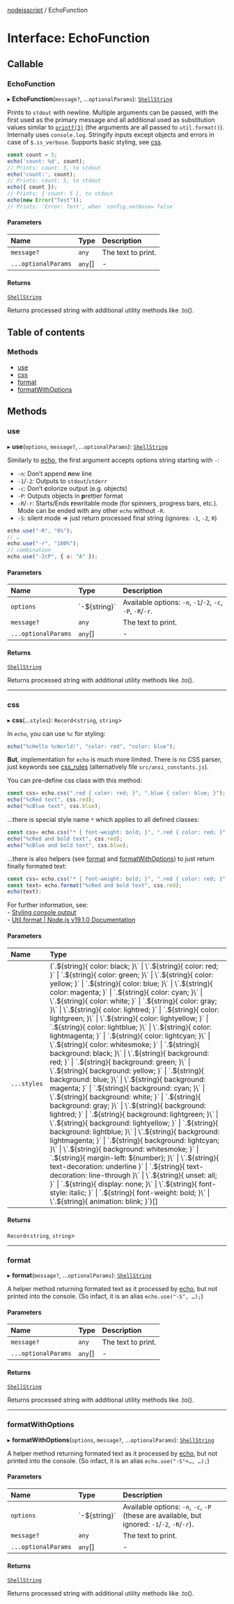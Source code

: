[nodejsscript](../README.md) / EchoFunction

# Interface: EchoFunction

## Callable

### EchoFunction

▸ **EchoFunction**(`message?`, ...`optionalParams`): [`ShellString`](../modules/s.md#shellstring)

Prints to `stdout` with newline. Multiple arguments can be passed, with the
first used as the primary message and all additional used as substitution
values similar to [`printf(3)`](http://man7.org/linux/man-pages/man3/printf.3.html) (the arguments are all passed to `util.format()`).
Internally uses `console.log`. Stringify inputs except objects and errors in case of `$.is_verbose`.
Supports basic styling, see [css](EchoFunction.md#css).

```js
const count = 5;
echo('count: %d', count);
// Prints: count: 5, to stdout
echo('count:', count);
// Prints: count: 5, to stdout
echo({ count });
// Prints: { count: 5 }, to stdout
echo(new Error("Test"));
// Prints: 'Error: Test', when `config.verbose= false`
```

#### Parameters

| Name | Type | Description |
| :------ | :------ | :------ |
| `message?` | `any` | The text to print. |
| `...optionalParams` | `any`[] | - |

#### Returns

[`ShellString`](../modules/s.md#shellstring)

Returns processed string with additional utility methods like .to().

## Table of contents

### Methods

- [use](EchoFunction.md#use)
- [css](EchoFunction.md#css)
- [format](EchoFunction.md#format)
- [formatWithOptions](EchoFunction.md#formatwithoptions)

## Methods

### use

▸ **use**(`options`, `message?`, ...`optionalParams`): [`ShellString`](../modules/s.md#shellstring)

Similarly to [echo](../modules/s.md#echo), the first argument accepts options string starting with `-`:
- `-n`: Don’t append **n**ew line
- `-1`/`-2`: Outputs to `stdout`/`stderr`
- `-c`: Don’t **c**olorize output (e.g. objects)
- `-P`: Outputs objects in **p**rettier format
- `-R`/`-r`: Starts/Ends **r**ewritable mode (for spinners, progress bars, etc.). Mode can be ended with any other `echo` without `-R`.
- `-S`: silent mode ⇒ just return processed final string (ignores: `-1`, `-2`, `R`)

```js
echo.use("-R", "0%");
// …
echo.use("-r", "100%");
// combination
echo.use("-2cP", { a: "A" });
```

#### Parameters

| Name | Type | Description |
| :------ | :------ | :------ |
| `options` | \`-${string}\` | Available options: `-n`, `-1`/`-2`, `-c`, `-P`, `-R`/`-r`. |
| `message?` | `any` | The text to print. |
| `...optionalParams` | `any`[] | - |

#### Returns

[`ShellString`](../modules/s.md#shellstring)

Returns processed string with additional utility methods like .to().

___

### css

▸ **css**(...`styles`): `Record`<`string`, `string`\>

In `echo`, you can use `%c` for styling:
```js
echo("%cHello %cWorld!", "color: red", "color: blue");
```
**But**, implementation for `echo` is much more limited. There is no CSS parser, just keywords see [css_rules](../README.md#css_rules) (alternatively file `src/ansi_constants.js`).

You can pre-define css class with this method:
```js
const css= echo.css(".red { color: red; }", ".blue { color: blue; }");
echo("%cRed text", css.red);
echo("%cBlue text", css.blue);
```
…there is special style name `*` which applies to all defined classes:
```js
const css= echo.css("* { font-weight: bold; }", ".red { color: red; }", ".blue { color: blue; }");
echo("%cRed and bold text", css.red);
echo("%cBlue and bold text", css.blue);
```
…there is also helpers (see [format](EchoFunction.md#format) and [formatWithOptions](EchoFunction.md#formatwithoptions)) to just return finally formated text:
```js
const css= echo.css("* { font-weight: bold; }", ".red { color: red; }", ".blue { color: blue; }");
const text= echo.format("%cRed and bold text", css.red);
echo(text);
```
For further information, see:
<br>- [Styling console output](https://developer.mozilla.org/en-US/docs/Web/API/console#styling_console_output)
<br>- [Util.format | Node.js v19.1.0 Documentation](https://nodejs.org/api/util.html#utilformatformat-args)

#### Parameters

| Name | Type |
| :------ | :------ |
| `...styles` | (\`.${string}{ color: black; }\` \| \`.${string}{ color: red; }\` \| \`.${string}{ color: green; }\` \| \`.${string}{ color: yellow; }\` \| \`.${string}{ color: blue; }\` \| \`.${string}{ color: magenta; }\` \| \`.${string}{ color: cyan; }\` \| \`.${string}{ color: white; }\` \| \`.${string}{ color: gray; }\` \| \`.${string}{ color: lightred; }\` \| \`.${string}{ color: lightgreen; }\` \| \`.${string}{ color: lightyellow; }\` \| \`.${string}{ color: lightblue; }\` \| \`.${string}{ color: lightmagenta; }\` \| \`.${string}{ color: lightcyan; }\` \| \`.${string}{ color: whitesmoke; }\` \| \`.${string}{ background: black; }\` \| \`.${string}{ background: red; }\` \| \`.${string}{ background: green; }\` \| \`.${string}{ background: yellow; }\` \| \`.${string}{ background: blue; }\` \| \`.${string}{ background: magenta; }\` \| \`.${string}{ background: cyan; }\` \| \`.${string}{ background: white; }\` \| \`.${string}{ background: gray; }\` \| \`.${string}{ background: lightred; }\` \| \`.${string}{ background: lightgreen; }\` \| \`.${string}{ background: lightyellow; }\` \| \`.${string}{ background: lightblue; }\` \| \`.${string}{ background: lightmagenta; }\` \| \`.${string}{ background: lightcyan; }\` \| \`.${string}{ background: whitesmoke; }\` \| \`.${string}{ margin-left: ${number}; }\` \| \`.${string}{ text-decoration: underline }\` \| \`.${string}{ text-decoration: line-through }\` \| \`.${string}{ unset: all; }\` \| \`.${string}{ display: none; }\` \| \`.${string}{ font-style: italic; }\` \| \`.${string}{ font-weight: bold; }\` \| \`.${string}{ animation: blink; }\`)[] |

#### Returns

`Record`<`string`, `string`\>

___

### format

▸ **format**(`message?`, ...`optionalParams`): [`ShellString`](../modules/s.md#shellstring)

A helper method returning formated text as it processed by [echo](../README.md#echo), but not printed into the console.
(So infact, it is an alias `echo.use("-S", …);`)

#### Parameters

| Name | Type | Description |
| :------ | :------ | :------ |
| `message?` | `any` | The text to print. |
| `...optionalParams` | `any`[] | - |

#### Returns

[`ShellString`](../modules/s.md#shellstring)

Returns processed string with additional utility methods like .to().

___

### formatWithOptions

▸ **formatWithOptions**(`options`, `message?`, ...`optionalParams`): [`ShellString`](../modules/s.md#shellstring)

A helper method returning formated text as it processed by [echo](../README.md#echo), but not printed into the console.
(So infact, it is an alias `echo.use("-S"+…, …);`)

#### Parameters

| Name | Type | Description |
| :------ | :------ | :------ |
| `options` | \`-${string}\` | Available options: `-n`, `-c`, `-P` (these are available, but ignored: `-1`/`-2`, `-R`/`-r`). |
| `message?` | `any` | The text to print. |
| `...optionalParams` | `any`[] | - |

#### Returns

[`ShellString`](../modules/s.md#shellstring)

Returns processed string with additional utility methods like .to().

